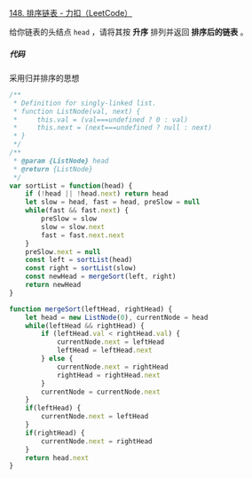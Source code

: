 [148. 排序链表 - 力扣（LeetCode）](https://leetcode.cn/problems/sort-list/description/?envType=study-plan-v2&envId=top-100-liked)

给你链表的头结点 `head` ，请将其按 **升序** 排列并返回 **排序后的链表** 。

##### 代码

采用归并排序的思想

```javascript
/**
 * Definition for singly-linked list.
 * function ListNode(val, next) {
 *     this.val = (val===undefined ? 0 : val)
 *     this.next = (next===undefined ? null : next)
 * }
 */
/**
 * @param {ListNode} head
 * @return {ListNode}
 */
var sortList = function(head) {
    if (!head || !head.next) return head
    let slow = head, fast = head, preSlow = null
    while(fast && fast.next) {
        preSlow = slow
        slow = slow.next
        fast = fast.next.next
    }
    preSlow.next = null
    const left = sortList(head)
    const right = sortList(slow)
    const newHead = mergeSort(left, right)
    return newHead
}

function mergeSort(leftHead, rightHead) {
    let head = new ListNode(0), currentNode = head
    while(leftHead && rightHead) {
        if (leftHead.val < rightHead.val) {
            currentNode.next = leftHead
            leftHead = leftHead.next
        } else {
            currentNode.next = rightHead
            rightHead = rightHead.next
        }
        currentNode = currentNode.next
    }
    if(leftHead) {
        currentNode.next = leftHead
    }
    if(rightHead) {
        currentNode.next = rightHead
    }
    return head.next
}
```
